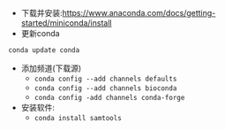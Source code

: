 - 下载并安装:https://www.anaconda.com/docs/getting-started/miniconda/install
- 更新conda
```python
conda update conda
```
- 添加频道(下载源)
	- `conda config --add channels defaults`
	- `conda config --add channels bioconda`
	- `conda config -add channels conda-forge`
- 安装软件:
	- `conda install samtools`